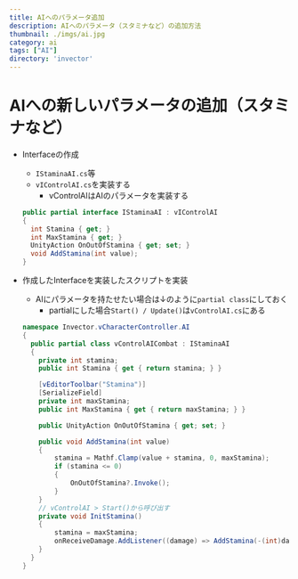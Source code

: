 ```yaml
---
title: AIへのパラメータ追加
description: AIへのパラメータ（スタミナなど）の追加方法
thumbnail: ./imgs/ai.jpg
category: ai
tags: ["AI"]
directory: 'invector'
---
```


# AIへの新しいパラメータの追加（スタミナなど）

- Interfaceの作成
  - `IStaminaAI.cs`等
  - `vIControlAI.cs`を実装する
    - vControlAIはAIのパラメータを実装する

  ``` csharp [IStaminaAI.cs]
  public partial interface IStaminaAI : vIControlAI
  {
    int Stamina { get; }
    int MaxStamina { get; }
    UnityAction OnOutOfStamina { get; set; }
    void AddStamina(int value);
  }
  ```

- 作成したInterfaceを実装したスクリプトを実装
  - AIにパラメータを持たせたい場合は↓のように`partial class`にしておく
    - partialにした場合`Start() / Update()`は`vControlAI.cs`にある

  ``` csharp [vControlAICombatStamina.cs]
  namespace Invector.vCharacterController.AI
  {
    public partial class vControlAICombat : IStaminaAI
    {
      private int stamina;
      public int Stamina { get { return stamina; } }

      [vEditorToolbar("Stamina")]
      [SerializeField]
      private int maxStamina;
      public int MaxStamina { get { return maxStamina; } }

      public UnityAction OnOutOfStamina { get; set; }

      public void AddStamina(int value)
      {
          stamina = Mathf.Clamp(value + stamina, 0, maxStamina);
          if (stamina <= 0)
          {
              OnOutOfStamina?.Invoke();
          }
      }
      // vControlAI > Start()から呼び出す
      private void InitStamina()
      {
          stamina = maxStamina;
          onReceiveDamage.AddListener((damage) => AddStamina(-(int)damage.staminaDamage));
      }
    }
  }
  ```
